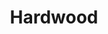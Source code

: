 ---
templateKey: blog-post
featuredpost: false
featuredimage: /assets/Hardwood.png
title: Hardwood
description: Resources
testfield: 1418
---